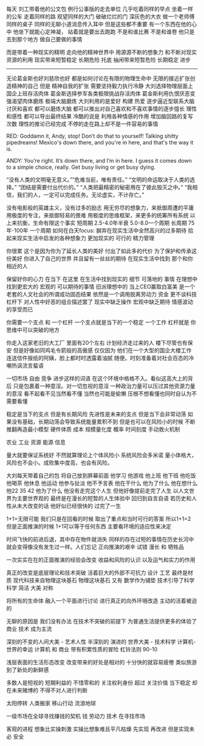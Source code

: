 每天 刘工带着他的公文包 例行公事版的走去单位
几乎吃着同样的早点 坐着一样的公车
走着同样的路 观望同样的大门 
破破烂烂的门 深灰色的大衣 做一个老师傅
同样的桌子 同样的无聊小道消息传入耳中
但是这些都不重要 
有一个东西在他的心中
他坐下就能心定神凝， 站着就是要出去跑跑
不是和谁比赛 不是和谁卷
他只是去到那个地方 做自己要做的事情

而是带着一种现实的精明 走向他的精神世界中
用源源不断的想象力 和不断对现实资源的利用
现实带来短暂稳定 长期危险 托底
抽闲带来短暂危险 长期稳定 进步

------
无论葛金斯也好刘慈欣也好
都是如何讨论在有限的物理生命中
无限的接近扩张创造精神的自己
但是 精神自我的扩张 需要坚持毅力执行冷静
大刘选择物理层面上国企上班存活肉体
葛金斯选择参军各类极限挑战存活肉体
葛金斯利用仇恨厌恶变强渴望肉体磨炼 极端大脑磨炼
大刘利用的是爱好 构建 热爱 逐步逼近型联系大脑
讨厌和喜欢 都可以磨炼大脑
都可以推出对自己喜欢和不喜欢事情的逐步擅长
理性和感性 都可以导出最终结果
冷酷的说是 利用各种情感的作用 增加脑回路的复写次数
理性的推论已经完成 不停的走在路上却不是一件容易的事情

RED:
Goddamn it, Andy, stop! Don’t do that to yourself! 
Talking shitty pipedreams!
Mexico's down there, and you're in here, and that's the way it is.

ANDY:
You’re right. It’s down there, and I’m in here. 
I guess it comes down to a simple choice, really. 
Get busy living or get busy dying.


“没有人类的文明毫无意义。”“危难当前，唯有责任。”
“文明的命运取决于人类的选择。”
“团结是需要付出代价的。”
“人类把最精密的秘密用在了彼此毁灭之中。”
“我相信，我们的人，一定可以完成任务。无论虚实，不计存亡。”


没有电影般的英雄主义，没有过多的励志
用无穷尽的想象力，来抵御周遭的平庸
用极度的专注，来抵御轻易的畏难
用极度的思维框架，来更多的统筹所有系统
以上来抗衡，生命有限这个事实
短周期 2.5-4.0年半衰 5.0-8.0一个周期
长周期 75年-100年 一个周期
如何在白天focus: 
摒弃在现实生活中全然高兴的过多期待
拾起来现实生活中启发的各种想象力
更加现实的 可行的 精力管理


你很累 这个是因为你为了延长人类的美好 付出了如此多的代价
为了保护和传承这份美好 你进入了自己的世界
并且留有一丝丝的期待 在现实生活中找到 那个和你相近的人

保留好你的心力 在当下 在这里
在生活中找到现实的 细节 可落地的 事情
在理想中找到更宏大的 宏观的 可以期待的事情
旧派理想中的 当上CEO赢取白富美 
是一个老套的人文社会的所谓成功固态结果
依然是一个调用脱离劳动力 资金 更不谈科技杠杆下
对人性中好恶的组合描述罢了
现实中缺乏操作 宏观中缺乏期待 情感波动的享受而已

你需要一个支点 和 一个杠杆
一个支点就是当下的一个稳定 一个工作
杠杆就是 你思维中可以突破的地方

你走入这家老旧的大工厂 里面有20个左右
计划经济走过来的人 楼下尽管也有保安
但是好像如同鸡毛令箭般的高傲感
仅仅因为 他们在一个大型的国企大楼工作
连送信件报纸的阿姨，脸上都时时透露着油腻
随便。时刻准备着对社会百态的冷嘲热讽流言蜚语

一切市场 自由 竞争 进步这样的词语
在这个环境中格格不入。看似这高大上的背后
只是包裹着一种意淫。对一切忽视的意淫
一种政治力量可以压过其他资源力量的意淫
看不起看不见当然看不懂
当然也可能是偷懒 压根不想看懂也同时自认为不需要看懂

稳定是当下的支点 但是有长期风险
先进性是未来的支点 但是当下会非常动荡
如果没有基础，长期动荡会导致系统能量累积不到
但是也可以在风险小的时候 不断推翻再造最小模型
硬件体质 成本 规模量化度 概率 时间刻度 手动救火机制

农业 工业 资源 能源 信息

量大就要保证系统好 不然就算理论上个体风险小 系统风险会多米诺
量小体格大，风险也不会小。成败集中度高，也会有风险。

大刘每天带着自己的包
将自己放到屏幕前面
他学习 他游戏
他上班 他下班
他吃饭 他喝茶
他休息 他运动
他参与扯淡 他不予言表
他在干什么 他为了什么
他在想什么
他22 35 42 他为了什么
他没有走完这个人生
但他好像提前走完了人生
以人文世界为主要世界观的
最终是在漫长的短暂的人生体验中
回归到自言自语 
若历史和人性从未大改变的话
他好似已经很快的 过完了一生

1+1=无限可能 我们只是在回看的时候
取出了重点和当时可行的答案 所以1+1=2
但是正面推演的时候 1+1可以等于任何东西
主要看环境的适应性来决定

时间飞快的前进后退，其中存在物件就消失
同样的存在过短的事情在历史长河中
就会变得像没有发生过一样。人们忘记
正向推演的艰辛 试错 漫长 和 牺牲品

一次实实在在的正面推演的经验会改变
收益和风险的认识 以及运气和实力的作用

真正的改变是底层理论和技术突破
活着巨大的外部不可抗力
设计 工艺 最终是材质
现代科技来自物理这块基石
物理这块基石 又有 数学作为铺垫
技术引导了科学 
科学 简洁 大美 对称 

将所有的生命体 融入一个平面进行讨论
进行真正的向外环境改造
主动的活着被迫的

无聊的原因是 我们没有办法
在技术不突破的前提下
为普通生活提供更多的体验了
商业 技术 成为主流

深刻的不变的人间大美 - 艺术人性
半深刻的 演进的 世界大美 - 技术科学
计算机-世界的幸运
计算机 和 商业
带有积累性质的冒险
杠铃法则 90-10

浅层表面的生活形态改变
改变带来的好处是相对的
十分快的就容易疲倦
类似旅游到了新处的新鲜感

多数人是短视的 短期利益的 不惜零和的
关注权利身份 超过 关注价值
当下稳定 却在未来赌博的
不得不对人进行判断

太阳停转
人类搬家
移山行动
流浪地球

一级市场在全球寻找赚钱的契机
钱 劳动力 技术 在寻找市场

客观的进程 
想象比实操刺激
实操比想象难且平凡枯燥
先实现 再改进
但是实现未必 安全





